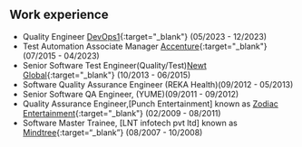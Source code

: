 ## Work experience 

- Quality Engineer [DevOps1](https://www.devops1.com.au/){:target="_blank"} (05/2023 - 12/2023)
- Test Automation Associate Manager [Accenture](https://www.accenture.com/){:target="_blank"} (07/2015 - 04/2023)
- Senior Software Test Engineer(Quality/Test)[Newt Global](https://newtglobal.com/){:target="_blank"} (10/2013 - 06/2015)
- Software Quality Assurance Engineer (REKA Health)(09/2012 - 05/2013)
- Senior Software QA Engineer, (YUME)(09/2011 - 09/2012)
- Quality Assurance Engineer,[Punch Entertainment] known as [Zodiac Entertainment](https://www.zodiac-entertainment.net/){:target="_blank"} (02/2009 - 08/2011)
- Software Master Trainee, [LNT infotech pvt ltd] known as [Mindtree](https://www.ltimindtree.com/){:target=“_blank”} (08/2007 - 10/2008)

